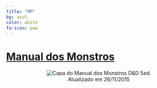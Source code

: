 ```yaml
---
title: "MM"
bg: azul
color: white
fa-icon: paw
---
```


# [__Manual dos Monstros__](/livros/MM.pdf)

<center><img src="{{ 'img/mm.png' | prepend: site.baseurl }}" alt="Capa do Manual dos Monstros D&amp;D 5ed.">
    <figcaption>Atualizado em 26/11/2015</figcaption>
</center>


